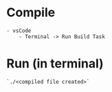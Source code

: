 

# Compile
    - vsCode
        - Terminal -> Run Build Task

# Run (in terminal)
    `./<compiled file created>`